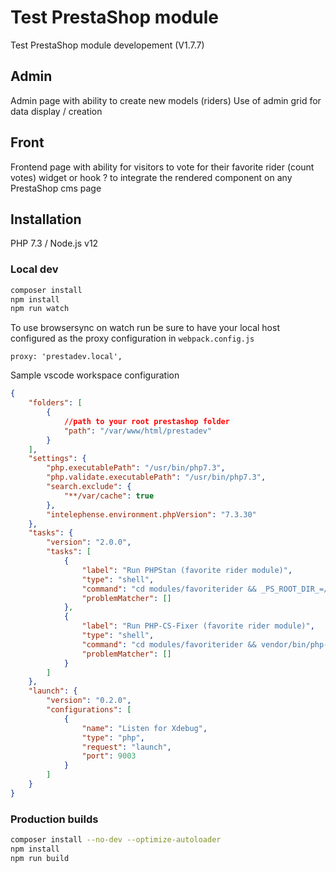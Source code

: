 # Test PrestaShop module

Test PrestaShop module developement (V1.7.7)

## Admin
Admin page with ability to create new models (riders)
Use of admin grid for data display / creation 

## Front
Frontend page with ability for visitors to vote for their favorite rider (count votes)
widget or hook ? to integrate the rendered component on any PrestaShop cms page

## Installation

PHP 7.3 / Node.js v12

### Local dev
```sh
composer install
npm install
npm run watch
```

To use browsersync on watch run be sure to have your local host configured as the proxy configuration in ```webpack.config.js```
```
proxy: 'prestadev.local',
```

Sample vscode workspace configuration
```json
{
	"folders": [
		{
			//path to your root prestashop folder
			"path": "/var/www/html/prestadev"
		}
	],
	"settings": {
		"php.executablePath": "/usr/bin/php7.3",
		"php.validate.executablePath": "/usr/bin/php7.3",
		"search.exclude": {
			"**/var/cache": true
		},
		"intelephense.environment.phpVersion": "7.3.30"
	},
	"tasks": {
		"version": "2.0.0",
		"tasks": [
			{
				"label": "Run PHPStan (favorite rider module)",
				"type": "shell",
				"command": "cd modules/favoriterider && _PS_ROOT_DIR_=/${workspaceFolder} vendor/bin/phpstan analyse --configuration=tests/phpstan/phpstan.neon",
				"problemMatcher": []
			},
			{
				"label": "Run PHP-CS-Fixer (favorite rider module)",
				"type": "shell",
				"command": "cd modules/favoriterider && vendor/bin/php-cs-fixer fix",
				"problemMatcher": []
			}
		]
	},
	"launch": {
		"version": "0.2.0",
		"configurations": [
			{
				"name": "Listen for Xdebug",
				"type": "php",
				"request": "launch",
				"port": 9003
			}
		]
	}
}
```

### Production builds
```sh
composer install --no-dev --optimize-autoloader
npm install
npm run build
```
